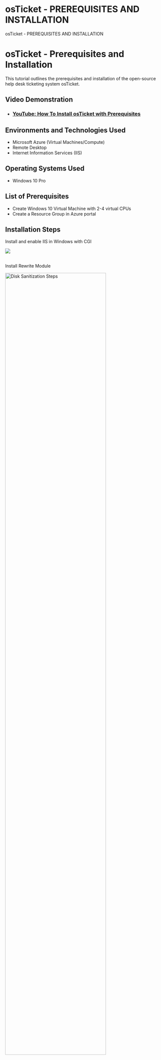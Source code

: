 # osTicket - PREREQUISITES AND INSTALLATION
osTicket - PREREQUISITES AND INSTALLATION
<h1>osTicket - Prerequisites and Installation</h1>
This tutorial outlines the prerequisites and installation of the open-source help desk ticketing system osTicket.<br />


<h2>Video Demonstration</h2>

- ### [YouTube: How To Install osTicket with Prerequisites](https://www.youtube.com)

<h2>Environments and Technologies Used</h2>

- Microsoft Azure (Virtual Machines/Compute)
- Remote Desktop
- Internet Information Services (IIS)

<h2>Operating Systems Used </h2>

- Windows 10 Pro</b> 

<h2>List of Prerequisites</h2>

- Create Windows 10 Virtual Machine with 2-4 virtual CPUs
- Create a Resource Group in Azure portal

<h2>Installation Steps</h2>
Install and enable IIS in Windows with CGI
<p>
<img src="![image](https://user-images.githubusercontent.com/105188024/230754303-daa081ba-a9d0-429a-956d-76d318eace09.png)"/>
 
</p>
<p>

</p>
<br />
Install Rewrite Module
<p> 
<img src="https://i.imgur.com/DJmEXEB.png" height="80%" width="80%" alt="Disk Sanitization Steps"/>
</p>
Install PHP Manager for IIS
</p>
<p>
<img src="https://i.imgur.com/DJmEXEB.png" height="80%" width="80%" alt="Disk Sanitization Steps"/>
</p>
Install VC redistributable
</p>
<br />
<p>
<img src="https://i.imgur.com/DJmEXEB.png" height="80%" width="80%" alt="Disk Sanitization Steps"/>
</p>
Install MySQL
<p>
<img src="https://i.imgur.com/DJmEXEB.png" height="80%" width="80%" alt="Disk Sanitization Steps"/>.
</p>
<br />
